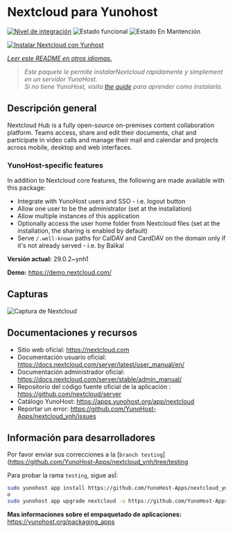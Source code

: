 <!--
Este archivo README esta generado automaticamente<https://github.com/YunoHost/apps/tree/master/tools/readme_generator>
No se debe editar a mano.
-->

# Nextcloud para Yunohost

[![Nivel de integración](https://dash.yunohost.org/integration/nextcloud.svg)](https://dash.yunohost.org/appci/app/nextcloud) ![Estado funcional](https://ci-apps.yunohost.org/ci/badges/nextcloud.status.svg) ![Estado En Mantención](https://ci-apps.yunohost.org/ci/badges/nextcloud.maintain.svg)

[![Instalar Nextcloud con Yunhost](https://install-app.yunohost.org/install-with-yunohost.svg)](https://install-app.yunohost.org/?app=nextcloud)

*[Leer este README en otros idiomas.](./ALL_README.md)*

> *Este paquete le permite instalarNextcloud rapidamente y simplement en un servidor YunoHost.*  
> *Si no tiene YunoHost, visita [the guide](https://yunohost.org/install) para aprender como instalarla.*

## Descripción general

Nextcloud Hub is a fully open-source on-premises content collaboration platform. Teams access, share and edit their documents, chat and participate in video calls and manage their mail and calendar and projects across mobile, desktop and web interfaces.

### YunoHost-specific features

In addition to Nextcloud core features, the following are made available with this package:

 * Integrate with YunoHost users and SSO - i.e. logout button
 * Allow one user to be the administrator (set at the installation)
 * Allow multiple instances of this application
 * Optionally access the user home folder from Nextcloud files (set at the installation, the sharing is enabled by default)
 * Serve `/.well-known` paths for CalDAV and CardDAV on the domain only if it's not already served - i.e. by Baïkal


**Versión actual:** 29.0.2~ynh1

**Demo:** <https://demo.nextcloud.com/>

## Capturas

![Captura de Nextcloud](./doc/screenshots/screenshot.png)

## Documentaciones y recursos

- Sitio web oficial: <https://nextcloud.com>
- Documentación usuario oficial: <https://docs.nextcloud.com/server/latest/user_manual/en/>
- Documentación administrador oficial: <https://docs.nextcloud.com/server/stable/admin_manual/>
- Repositorio del código fuente oficial de la aplicación : <https://github.com/nextcloud/server>
- Catálogo YunoHost: <https://apps.yunohost.org/app/nextcloud>
- Reportar un error: <https://github.com/YunoHost-Apps/nextcloud_ynh/issues>

## Información para desarrolladores

Por favor enviar sus correcciones a la [`branch testing`](https://github.com/YunoHost-Apps/nextcloud_ynh/tree/testing

Para probar la rama `testing`, sigue asÍ:

```bash
sudo yunohost app install https://github.com/YunoHost-Apps/nextcloud_ynh/tree/testing --debug
o
sudo yunohost app upgrade nextcloud -u https://github.com/YunoHost-Apps/nextcloud_ynh/tree/testing --debug
```

**Mas informaciones sobre el empaquetado de aplicaciones:** <https://yunohost.org/packaging_apps>
